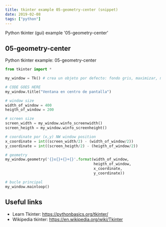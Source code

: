 ```yaml
---
title: tkinter example 05-geometry-center (snippet)
date: 2019-02-08
tags: ["python"]
---
```

Python tkinter (gui) example '05-geometry-center'


## 05-geometry-center

Python tkinter example: 05-geometry-center

```python
from tkinter import *

my_window = Tk() # crea un objeto por defecto: fondo gris, maximizar, minimizar, etc.

# CODE GOES HERE
my_window.title("Ventana en centro de pantalla")

# window size
width_of_window = 400
heigth_of_window = 200

# screen size
screen_width = my_window.winfo_screenwidth()
screen_heigth = my_window.winfo_screenheight()

# coordinate por (x,y) NW window position
x_coordinate = int((screen_width/2) - (width_of_window/2))
y_coordinate = int((screen_heigth/2) - (heigth_of_window/2))

# geometry
my_window.geometry('{}x{}+{}+{}'.format(width_of_window,
                                        heigth_of_window,
                                        x_coordinate,
                                        y_coordinate))

# bucle principal
my_window.mainloop()

```

## Useful links

- Learn Tkinter: https://pythonbasics.org/tkinter/
- Wikipedia tkinter: https://en.wikipedia.org/wiki/Tkinter
